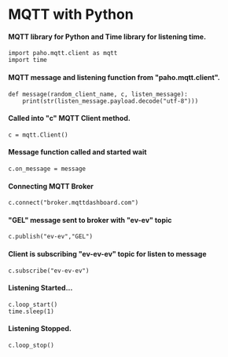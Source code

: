 # MQTT with Python

#### MQTT library for Python and Time library for listening time.
```
import paho.mqtt.client as mqtt 
import time
```
#### MQTT message and listening function from "paho.mqtt.client".
```
def message(random_client_name, c, listen_message):       
    print(str(listen_message.payload.decode("utf-8")))
```
#### Called into "c" MQTT Client method.
```
c = mqtt.Client()  
```
#### Message function called and started wait
```
c.on_message = message  
```
#### Connecting MQTT Broker
```
c.connect("broker.mqttdashboard.com") 
```
#### "GEL" message sent to broker with "ev-ev" topic
```
c.publish("ev-ev","GEL")                
```
#### Client is subscribing "ev-ev-ev" topic for listen to message
```
c.subscribe("ev-ev-ev") 
```
#### Listening Started...
```
c.loop_start()                          
time.sleep(1)    
```
#### Listening Stopped.
```
c.loop_stop()                            
```
